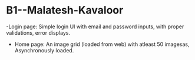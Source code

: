 # B1--Malatesh-Kavaloor

-Login page: Simple login UI with email and password inputs, with proper validations, error displays.

- Home page: An image grid (loaded from web) with atleast 50 imagesas, Asynchronously loaded.
